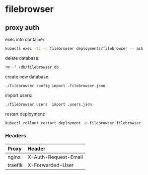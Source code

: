 # filebrowser

## proxy auth

exec into container:

```bash
kubectl exec -ti -n filebrowser deployments/filebrowser -- ash
```

delete database:

```bash
rm -f /db/filebrowser.db
```

create new database:

```bash
./filebrowser config import .filebrowser.json
```

import users:

```bash
./filebrowser users  import .users.json
```

restart deployment:

```bash
kubectl rollout restart deployment -n filebrowser filebrowser
```

### Headers

| Proxy   | Header               |
| :------ | :------------------- |
| nginx   | X-Auth-Request-Email |
| traefik | X-Forwarded-User     |
